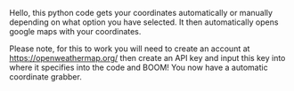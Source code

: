 Hello, this python code gets your coordinates automatically or manually depending on what option you have selected. It then automatically opens google maps with your coordinates.

Please note, for this to work you will need to create an account at https://openweathermap.org/ then create an API key and input this key into where it specifies into the code and BOOM! You now have a automatic coordinate grabber.
